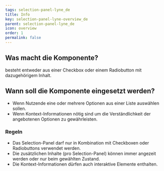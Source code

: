 ```yaml
---
tags: selection-panel-lyne_de
title: Info
key: selection-panel-lyne-overview_de
parent: selection-panel-lyne_de
icon: overview
order: 1
permalink: false
---
```


## Was macht die Komponente?
besteht entweder aus einer Checkbox oder einem Radiobutton mit dazugehörigem Inhalt.

## Wann soll die Komponente eingesetzt werden?
* Wenn Nutzende eine oder mehrere Optionen aus einer Liste auswählen sollen.
* Wenn Kontext-Informationen nötig sind um die Verständlichkeit der angebotenen Optionen zu gewährleisten.

### Regeln
* Das Selection-Panel darf nur in Kombination mit Checkboxen oder Radiobuttons verwendet werden.
* Die zusätzlichen Inhalte (pro Selection-Panel) können immer angezeit werden oder nur beim gewählten Zustand.
* Die Kontext-Informationen dürfen auch interaktive Elemente enthalten.